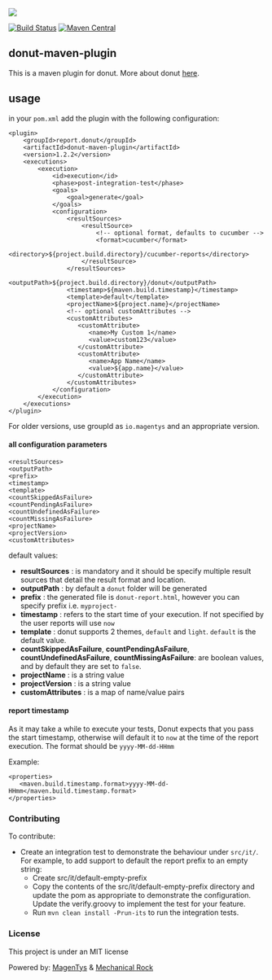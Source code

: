 ![](http://donutreport.github.io/donut/img/Donut-05.png)

[![Build Status](https://travis-ci.org/DonutReport/donut-maven-plugin.svg?branch=master)](https://travis-ci.org/DonutReport/donut-maven-plugin) [![Maven Central](https://maven-badges.herokuapp.com/maven-central/report.donut/donut-maven-plugin/badge.svg)](https://maven-badges.herokuapp.com/maven-central/report.donut/donut-maven-plugin)

## donut-maven-plugin

This is a maven plugin for donut. More about donut [here](http://github.com/DonutReport/donut).

## usage

in your `pom.xml` add the plugin with the following configuration: 

```
<plugin>
    <groupId>report.donut</groupId>
    <artifactId>donut-maven-plugin</artifactId>
    <version>1.2.2</version>
    <executions>
        <execution>
            <id>execution</id>
            <phase>post-integration-test</phase>
            <goals>
                <goal>generate</goal>
            </goals>
            <configuration>
                <resultSources>
                    <resultSource>
                        <!-- optional format, defaults to cucumber -->
                        <format>cucumber</format>
                        <directory>${project.build.directory}/cucumber-reports</directory>
                    </resultSource>
                </resultSources>
                <outputPath>${project.build.directory}/donut</outputPath>
                <timestamp>${maven.build.timestamp}</timestamp>
                <template>default</template>
                <projectName>${project.name}</projectName>
                <!-- optional customAttributes -->
                <customAttributes>
                   <customAttribute>
                      <name>My Custom 1</name>
                      <value>custom123</value>
                   </customAttribute>
                   <customAttribute>
                      <name>App Name</name>
                      <value>${app.name}</value>
                   </customAttribute>
                </customAttributes>
            </configuration>
        </execution>
    </executions>
</plugin>
```

For older versions, use groupId as `io.magentys` and an appropriate version.


#### all configuration parameters

```
<resultSources>
<outputPath>
<prefix>
<timestamp>
<template>
<countSkippedAsFailure>
<countPendingAsFailure>
<countUndefinedAsFailure>
<countMissingAsFailure>
<projectName>
<projectVersion>
<customAttributes>
```

default values:
* **resultSources** : is mandatory and it should be specify multiple result sources that detail the result format and location.
* **outputPath** : by default a `donut` folder will be generated
* **prefix** : the generated file is `donut-report.html`, however you can specify prefix i.e. `myproject-`
* **timestamp** : refers to the start time of your execution. If not specified by the user reports will use `now`
* **template** : donut supports 2 themes, `default` and `light`. `default` is the default value.
* **countSkippedAsFailure**, **countPendingAsFailure**, **countUndefinedAsFailure**, **countMissingAsFailure**: are boolean values, and by default they are set to `false`. 
* **projectName** : is a string value
* **projectVersion** : is a string value
* **customAttributes** : is a map of name/value pairs

#### report timestamp

As it may take a while to execute your tests, Donut expects that you pass the start timestamp, otherwise will default it to `now` at the time of the report execution. The format should be `yyyy-MM-dd-HHmm`

Example: 

```
<properties>
   <maven.build.timestamp.format>yyyy-MM-dd-HHmm</maven.build.timestamp.format>
</properties>
```

### Contributing

To contribute:

* Create an integration test to demonstrate the behaviour under `src/it/`.  For example, to add support to default the report prefix to an empty string:
    * Create src/it/default-empty-prefix
    * Copy the contents of the src/it/default-empty-prefix directory and update the pom as appropriate to demonstrate the configuration.  Update the verify.groovy to implement the test for your feature.
    * Run `mvn clean install -Prun-its` to run the integration tests.

### License

This project is under an MIT license

Powered by: [MagenTys](https://magentys.io) & [Mechanical Rock](https://www.mechanicalrock.io)